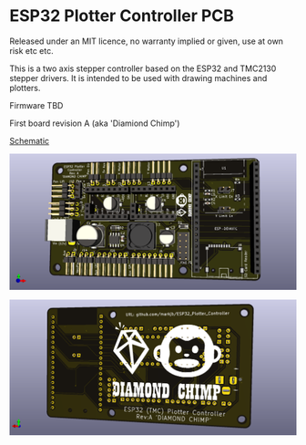 # ESP32 Plotter Controller PCB
 
Released under an MIT licence, no warranty implied or given, use at own risk etc etc.

This is a two axis stepper controller based on the ESP32 and TMC2130 stepper drivers. It is intended to be used with drawing machines and plotters.

Firmware TBD

First board revision A (aka 'Diamiond Chimp')

[Schematic]( https://github.com/MarkJB/ESP32_Plotter_Controller/blob/main/ESP32_Plotter_Controller_Schematic_RevA.pdf )

![Render of top of board]( https://github.com/MarkJB/ESP32_Plotter_Controller/blob/main/ESP32_Plotter_Controller_revA_top.png )

![Render of bottom of board]( https://github.com/MarkJB/ESP32_Plotter_Controller/blob/main/ESP32_Plotter_Controller_revA_bottom.png )



